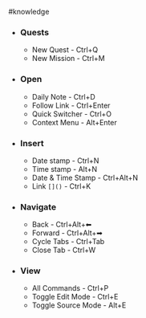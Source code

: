#knowledge 
- ### Quests
	- New Quest - Ctrl+Q
	- New Mission - Ctrl+M
- ### Open
	- Daily Note - Ctrl+D
	- Follow Link - Ctrl+Enter
	- Quick Switcher - Ctrl+O
	- Context Menu - Alt+Enter
- ### Insert
	- Date stamp - Ctrl+N
	- Time stamp - Alt+N
	- Date & Time Stamp - Ctrl+Alt+N
	- Link ``[]()`` - Ctrl+K
- ### Navigate
	- Back - Ctrl+Alt+⬅
	- Forward - Ctrl+Alt+➡
	- Cycle Tabs - Ctrl+Tab
	- Close Tab - Ctrl+W
- ### View
	- All Commands - Ctrl+P
	- Toggle Edit Mode - Ctrl+E
	- Toggle Source Mode - Alt+E